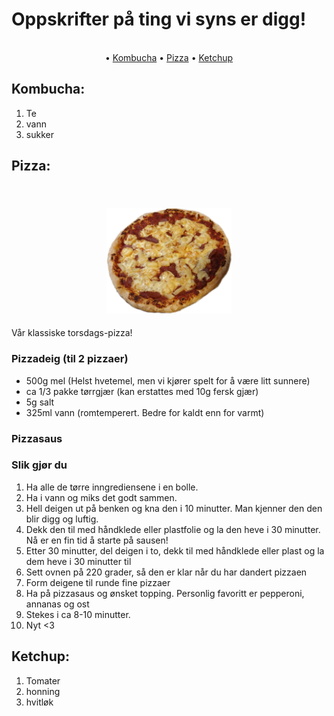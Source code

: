 # Oppskrifter på ting vi syns er digg!

<p align="center">
 <br>
 • <a href="#kombucha">Kombucha</a> • <a href="#pizza">Pizza</a> • <a href="#ketchup">Ketchup</a>
 <br>
</p>


## Kombucha:
1. Te
2. vann
3. sukker

## Pizza:

<h2 align="center">
 <br>
<img src="images/pizza-no-gb.png" alt="Nydelig pizza" width="200" >
 <br>
</h2>

<p>
Vår klassiske torsdags-pizza!
</p>

### Pizzadeig (til 2 pizzaer)
* 500g mel (Helst hvetemel, men vi kjører spelt for å være litt sunnere)
* ca 1/3 pakke tørrgjær (kan erstattes med 10g fersk gjær)
* 5g salt
* 325ml vann (romtemperert. Bedre for kaldt enn for varmt)

### Pizzasaus

### Slik gjør du
1. Ha alle de tørre inngrediensene i en bolle. 
2. Ha i vann og miks det godt sammen. 
3. Hell deigen ut på benken og kna den i 10 minutter. Man kjenner den den blir digg og luftig. 
4. Dekk den til med håndklede eller plastfolie og la den heve i 30 minutter. Nå er en fin tid å starte på sausen!
5. Etter 30 minutter, del deigen i to, dekk til med håndklede eller plast og la dem heve i 30 minutter til
6. Sett ovnen på 220 grader, så den er klar når du har dandert pizzaen
7. Form deigene til runde fine pizzaer 
8. Ha på pizzasaus og ønsket topping. Personlig favoritt er pepperoni, annanas og ost 
9. Stekes i ca 8-10 minutter. 
10. Nyt <3


## Ketchup:
1. Tomater
2. honning
3. hvitløk
